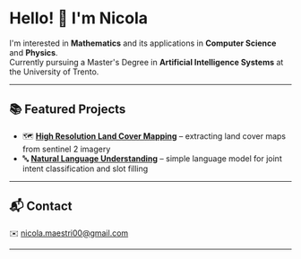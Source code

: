 # Hello! 👋 I'm Nicola

I'm interested in **Mathematics** and its applications in **Computer Science** and **Physics**.  
Currently pursuing a Master's Degree in **Artificial Intelligence Systems** at the University of Trento.

---

## 📚 Featured Projects

- 🗺️ **[High Resolution Land Cover Mapping](https://github.com/NicolaMaestri00/High-Resolution-Land-Cover-Mapping?tab=readme-ov-file)** – extracting land cover maps from sentinel 2 imagery
- 🔤 **[Natural Language Understanding](https://github.com/NicolaMaestri00/Natural-Language-Understanding)** – simple language model for joint intent classification and slot filling

---

## 📬 Contact

✉️ nicola.maestri00@gmail.com

---
